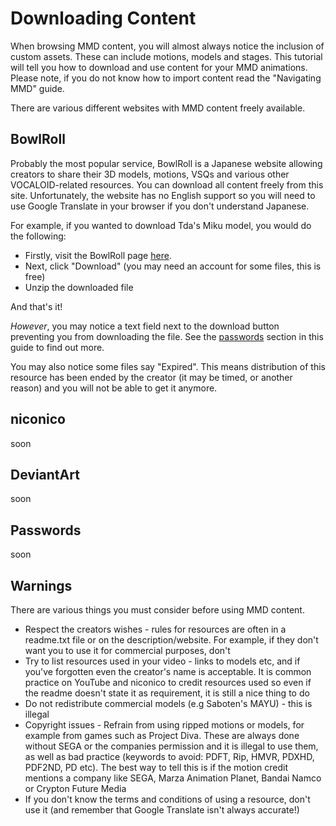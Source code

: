 # Downloading Content
When browsing MMD content, you will almost always notice the inclusion of custom assets. These can include motions, models and stages. This tutorial will tell you how to download and use
content for your MMD animations. Please note, if you do not know how to import content read the "Navigating MMD" guide.

There are various different websites with MMD content freely available.

## BowlRoll
Probably the most popular service, BowlRoll is a Japanese website allowing creators to share their 3D models, motions, VSQs and various other VOCALOID-related resources. You can download
all content freely from this site. Unfortunately, the website has no English support so you will need to use Google Translate in your browser if you don't understand Japanese.

For example, if you wanted to download Tda's Miku model, you would do the following:

* Firstly, visit the BowlRoll page [here](https://bowlroll.net/file/4576).
* Next, click "Download" (you may need an account for some files, this is free)
* Unzip the downloaded file

And that's it!

*However*, you may notice a text field next to the download button preventing you from downloading the file. See the [passwords](#passwords) section in this guide to find out more.

You may also notice some files say "Expired". This means distribution of this resource has been ended by the creator (it may be timed, or another reason) and you will not be able to 
get it anymore.

## niconico
soon

## DeviantArt
soon

## Passwords
soon

## Warnings
There are various things you must consider before using MMD content.
* Respect the creators wishes - rules for resources are often in a readme.txt file or on the description/website. For example, if they don't want you to use it for commercial purposes, don't
* Try to list resources used in your video - links to models etc, and if you've forgotten even the creator's name is acceptable. It is common practice on YouTube and niconico to credit resources used so even if
the readme doesn't state it as requirement, it is still a nice thing to do
* Do not redistribute commercial models (e.g Saboten's MAYU) - this is illegal
* Copyright issues - Refrain from using ripped motions or models, for example from games such as Project Diva. These are always done without SEGA or the companies permission and it is illegal to use them, as well as bad
practice (keywords to avoid: PDFT, Rip, HMVR, PDXHD, PDF2ND, PD etc). The best way to tell this is if the motion credit mentions a company like SEGA, Marza Animation Planet, Bandai Namco or Crypton Future Media
* If you don't know the terms and conditions of using a resource, don't use it (and remember that Google Translate isn't always accurate!)
